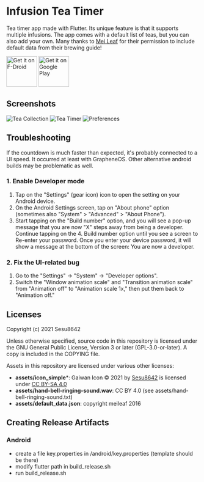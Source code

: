 # Infusion Tea Timer

Tea timer app made with Flutter. Its unique feature is that it supports multiple infusions. The app comes with a default list of teas, but you can also add your own. Many thanks to [Mei Leaf](https://meileaf.com/) for their permission to include default data from their brewing guide!

[<img src="https://fdroid.gitlab.io/artwork/badge/get-it-on.png"
     alt="Get it on F-Droid"
     height="80">](https://f-droid.org/packages/com.sesu8642.infusion_timer/)
[<img src="https://play.google.com/intl/en_us/badges/images/generic/en-play-badge.png"
     alt="Get it on Google Play"
     height="80">](https://play.google.com/store/apps/details?id=com.sesu8642.infusion_timer)

## Screenshots
![Tea Collection](metadata/en-US/images/phoneScreenshots/1.png)
![Tea Timer](metadata/en-US/images/phoneScreenshots/2.png)
![Preferences](metadata/en-US/images/phoneScreenshots/3.png)

## Troubleshooting

If the countdown is much faster than expected, it's probably connected to a UI speed. It occurred at least with GrapheneOS. Other alternative android builds may be problematic as well.

### 1. Enable Developer mode
1. Tap on the "Settings" (gear icon) icon to open the setting on your Android device.
2. On the Android Settings screen, tap on "About phone" option (sometimes also "System" > "Advanced" > "About Phone").
3. Start tapping on the "Build number" option, and you will see a pop-up message that you are now "X" steps away from being a developer. Continue tapping on the 4. Build number option until you see a screen to Re-enter your password. Once you enter your device password, it will show a message at the bottom of the screen: You are now a developer.

### 2. Fix the UI-related bug
1. Go to the "Settings" -> "System" -> "Developer options".
2. Switch the "Window animation scale" and "Transition animation scale" from "Animation off" to "Animation scale 1x," then put them back to "Animation off."


## Licenses
Copyright (c) 2021 Sesu8642

Unless otherwise specified, source code in this repository is licensed under the GNU General Public License, Version 3 or later (GPL-3.0-or-later). A copy is included in the COPYING file.

Assets in this repository are licensed under various other licenses:

- **assets/icon_simple***: Gaiwan Icon © 2021 by [Sesu8642](https://github.com/sesu8642) is licensed under [CC BY-SA 4.0](http://creativecommons.org/licenses/by-sa/4.0/?ref=chooser-v1)
- **assets/hand-bell-ringing-sound.wav**: CC BY 4.0 (see assets/hand-bell-ringing-sound.txt)
- **assets/default_data.json**: copyright meileaf 2016

## Creating Release Artifacts
### Android
- create a file key.properties in /android/key.properties (template should be there)
- modify flutter path in build_release.sh
- run build_release.sh
